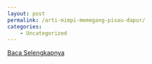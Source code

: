 ```yaml
---
layout: post
permalink: /arti-mimpi-memegang-pisau-dapur/
categories:
    - Uncategorized
---
```


[Baca Selengkapnya](/08)